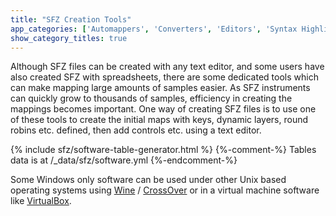 ```yaml
---
title: "SFZ Creation Tools"
app_categories: ['Automappers', 'Converters', 'Editors', 'Syntax Highlighting']
show_category_titles: true
---
```

Although SFZ files can be created with any text editor, and some users have also
created SFZ with spreadsheets, there are some dedicated tools which can make
mapping large amounts of samples easier. As SFZ instruments can quickly grow to
thousands of samples, efficiency in creating the mappings becomes important.
One way of creating SFZ files is to use one of these tools to create the initial
maps with keys, dynamic layers, round robins etc. defined,
then add controls etc. using a text editor.

{% include sfz/software-table-generator.html %}
{%-comment-%} Tables data is at /_data/sfz/software.yml {%-endcomment-%}

Some Windows only software can be used under other Unix based operating systems
using [Wine] / [CrossOver] or in a virtual machine software like [VirtualBox].

[Wine]:       https://www.winehq.org/
[CrossOver]:  https://www.codeweavers.com/
[VirtualBox]: https://www.virtualbox.org/
